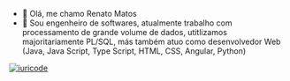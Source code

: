 - 👋 Olá, me chamo Renato Matos
- 👀 Sou engenheiro de softwares, atualmente trabalho com processamento de grande volume de dados, utitlizamos majoritariamente PL/SQL, más também atuo como desenvolvedor Web (Java, Java Script, Type Script, HTML, CSS, Angular, Python)

[![iuricode](https://github-readme-stats.vercel.app/api/top-langs/?username=renatofmatos&hide=html&layout=compact&theme=default)](https://github.com/anuraghazra/github-readme-stats)
